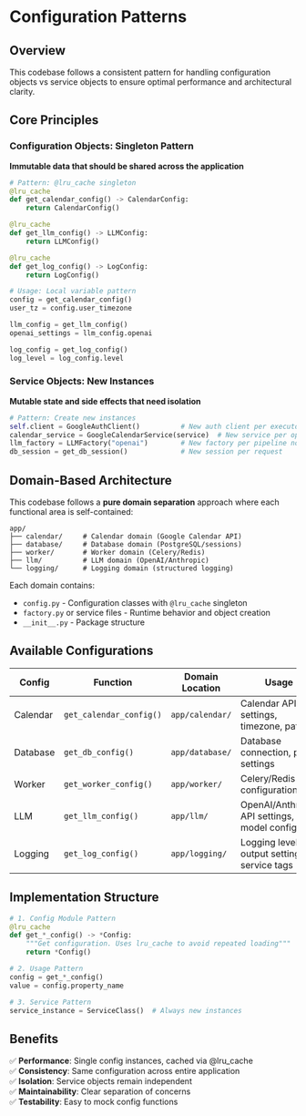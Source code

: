 # Configuration Patterns

## Overview

This codebase follows a consistent pattern for handling configuration objects vs service objects to ensure optimal performance and architectural clarity.

## Core Principles

### Configuration Objects: Singleton Pattern
**Immutable data that should be shared across the application**

```python
# Pattern: @lru_cache singleton
@lru_cache
def get_calendar_config() -> CalendarConfig:
    return CalendarConfig()

@lru_cache  
def get_llm_config() -> LLMConfig:
    return LLMConfig()

@lru_cache
def get_log_config() -> LogConfig:
    return LogConfig()

# Usage: Local variable pattern
config = get_calendar_config()
user_tz = config.user_timezone

llm_config = get_llm_config()
openai_settings = llm_config.openai

log_config = get_log_config()
log_level = log_config.level
```

### Service Objects: New Instances
**Mutable state and side effects that need isolation**

```python
# Pattern: Create new instances
self.client = GoogleAuthClient()          # New auth client per executor
calendar_service = GoogleCalendarService(service)  # New service per operation
llm_factory = LLMFactory("openai")        # New factory per pipeline node
db_session = get_db_session()             # New session per request
```

## Domain-Based Architecture

This codebase follows a **pure domain separation** approach where each functional area is self-contained:

```
app/
├── calendar/     # Calendar domain (Google Calendar API)
├── database/     # Database domain (PostgreSQL/sessions) 
├── worker/       # Worker domain (Celery/Redis)
├── llm/          # LLM domain (OpenAI/Anthropic)
└── logging/      # Logging domain (structured logging)
```

Each domain contains:
- `config.py` - Configuration classes with `@lru_cache` singleton
- `factory.py` or service files - Runtime behavior and object creation
- `__init__.py` - Package structure

## Available Configurations

| Config | Function | Domain Location | Usage |
|--------|----------|-----------------|-------|
| Calendar | `get_calendar_config()` | `app/calendar/` | Calendar API settings, timezone, paths |
| Database | `get_db_config()` | `app/database/` | Database connection, pool settings |
| Worker | `get_worker_config()` | `app/worker/` | Celery/Redis configuration |
| LLM | `get_llm_config()` | `app/llm/` | OpenAI/Anthropic API settings, model configs |
| Logging | `get_log_config()` | `app/logging/` | Logging levels, output settings, service tags |

## Implementation Structure

```python
# 1. Config Module Pattern
@lru_cache
def get_*_config() -> *Config:
    """Get configuration. Uses lru_cache to avoid repeated loading"""
    return *Config()

# 2. Usage Pattern  
config = get_*_config()
value = config.property_name

# 3. Service Pattern
service_instance = ServiceClass()  # Always new instances
```

## Benefits

✅ **Performance**: Single config instances, cached via @lru_cache  
✅ **Consistency**: Same configuration across entire application  
✅ **Isolation**: Service objects remain independent  
✅ **Maintainability**: Clear separation of concerns  
✅ **Testability**: Easy to mock config functions 